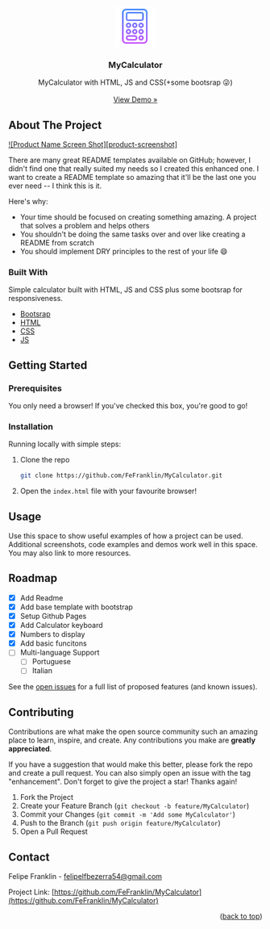 <div id="top"></div>

<!-- PROJECT LOGO -->
<br />
<div align="center">
  <img src="img/android-chrome-192x192.png" alt="Logo" width="80" height="80">

  <h3 align="center">MyCalculator</h3>

  <p align="center">
    MyCalculator with HTML, JS and CSS(+some bootsrap 😜)
    <br />
    <br />
    <a href="https://fefranklin.github.io/MyCalculator/">View Demo »</a>
  </p>
</div>

<!-- ABOUT THE PROJECT -->
## About The Project

[![Product Name Screen Shot][product-screenshot]](https://example.com)

There are many great README templates available on GitHub; however, I didn't find one that really suited my needs so I created this enhanced one. I want to create a README template so amazing that it'll be the last one you ever need -- I think this is it.

Here's why:
* Your time should be focused on creating something amazing. A project that solves a problem and helps others
* You shouldn't be doing the same tasks over and over like creating a README from scratch
* You should implement DRY principles to the rest of your life :smile:

### Built With

Simple calculator built with HTML, JS and CSS plus some bootsrap for responsiveness.

* [Bootsrap](https://getbootstrap.com/)
* [HTML](https://developer.mozilla.org/en-US/docs/Glossary/HTML5)
* [CSS](https://developer.mozilla.org/en-US/docs/Web/CSS)
* [JS](https://www.javascript.com/)

<!-- GETTING STARTED -->
## Getting Started

### Prerequisites

You only need a browser! If you've checked this box, you're good to go!

### Installation

Running locally with simple steps:

1. Clone the repo
   ```sh
   git clone https://github.com/FeFranklin/MyCalculator.git
   ```
2. Open the `index.html` file with your favourite browser!

<!-- USAGE EXAMPLES -->
## Usage

Use this space to show useful examples of how a project can be used. Additional screenshots, code examples and demos work well in this space. You may also link to more resources.

<!-- ROADMAP -->
## Roadmap

- [x] Add Readme
- [x] Add base template with bootstrap
- [x] Setup Github Pages
- [x] Add Calculator keyboard
- [x] Numbers to display
- [x] Add basic funcitons
- [ ] Multi-language Support
    - [ ] Portuguese
    - [ ] Italian

See the [open issues](https://github.com/FeFranklin/MyCalculator/issues) for a full list of proposed features (and known issues).

<!-- CONTRIBUTING -->
## Contributing

Contributions are what make the open source community such an amazing place to learn, inspire, and create. Any contributions you make are **greatly appreciated**.

If you have a suggestion that would make this better, please fork the repo and create a pull request. You can also simply open an issue with the tag "enhancement".
Don't forget to give the project a star! Thanks again!

1. Fork the Project
2. Create your Feature Branch (`git checkout -b feature/MyCalculator`)
3. Commit your Changes (`git commit -m 'Add some MyCalculator'`)
4. Push to the Branch (`git push origin feature/MyCalculator`)
5. Open a Pull Request

<!-- CONTACT -->
## Contact

Felipe Franklin - felipelfbezerra54@gmail.com

Project Link: [https://github.com/FeFranklin/MyCalculator](https://github.com/FeFranklin/MyCalculator)

<p align="right">(<a href="#top">back to top</a>)</p>
